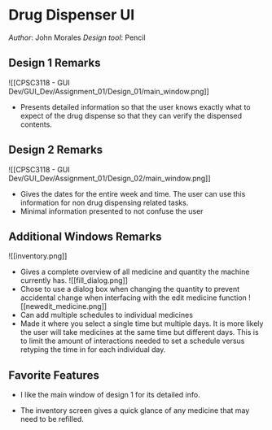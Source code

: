 # Drug Dispenser UI
*Author*: John Morales
*Design tool*: Pencil

## Design 1 Remarks
![[CPSC3118 - GUI Dev/GUI_Dev/Assignment_01/Design_01/main_window.png]]
* Presents detailed information so that the user knows exactly what to expect of the drug dispense so that they can verify the dispensed contents.
## Design 2 Remarks
![[CPSC3118 - GUI Dev/GUI_Dev/Assignment_01/Design_02/main_window.png]]
* Gives the dates for the entire week and time. The user can use this information for non drug dispensing related tasks.
* Minimal information presented to not confuse the user
## Additional Windows Remarks
![[inventory.png]]
* Gives a complete overview of all medicine and quantity the machine currently has.
![[fill_dialog.png]]
* Chose to use a dialog box when changing the quantity to prevent accidental change when interfacing with the edit medicine function
![[newedit_medicine.png]]
* Can add multiple schedules to individual medicines
* Made it where you select a single time but multiple days. It is more likely the user will take medicines at the same time but different days. This is to limit the amount of interactions needed to set a schedule versus retyping the time in for each individual day.
## Favorite Features
* I like the main window of design 1 for its detailed info.
- The inventory screen gives a quick glance of any medicine that may need to be refilled.